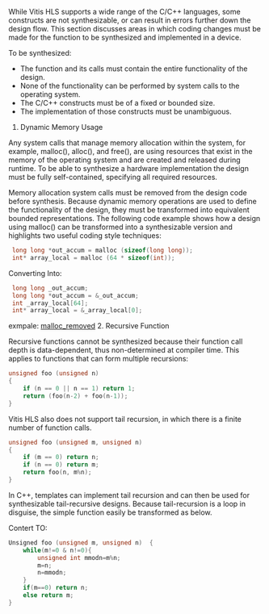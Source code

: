 While Vitis HLS supports a wide range of the C/C++ languages, some constructs are not synthesizable, or can result in errors further down the design flow. This section discusses areas in which coding changes must be made for the function to be synthesized and implemented in a device.

To be synthesized:

- The function and its calls must contain the entire functionality of the design.
- None of the functionality can be performed by system calls to the operating system.
- The C/C++ constructs must be of a fixed or bounded size.
- The implementation of those constructs must be unambiguous.

1. Dynamic Memory Usage

Any system calls that manage memory allocation within the system, for example, malloc(), alloc(), and free(), are using resources that exist in the memory of the operating system and are created and released during runtime. To be able to synthesize a hardware implementation the design must be fully self-contained, specifying all required resources.

Memory allocation system calls must be removed from the design code before synthesis. Because dynamic memory operations are used to define the functionality of the design, they must be transformed into equivalent bounded representations. The following code example shows how a design using malloc() can be transformed into a synthesizable version and highlights two useful coding style techniques:
```C++
 long long *out_accum = malloc (sizeof(long long));
 int* array_local = malloc (64 * sizeof(int));
```
Converting Into:

```C++
 long long _out_accum;
 long long *out_accum = &_out_accum;
 int _array_local[64];
 int* array_local = &_array_local[0];
 ```
exmpale: [malloc_removed](./malloc_removed/)
2. Recursive Function

Recursive functions cannot be synthesized because their function call depth is data-dependent, thus non-determined at compiler time.
This applies to functions that can form multiple recursions:
```C++
unsigned foo (unsigned n) 
{  
    if (n == 0 || n == 1) return 1;  
    return (foo(n-2) + foo(n-1)); 
} 
```
Vitis HLS also does not support tail recursion, in which there is a finite number of function calls.
```C++
unsigned foo (unsigned m, unsigned n)  
{  
    if (m == 0) return n;  
    if (n == 0) return m; 
    return foo(n, m%n); 
} 
```
In C++, templates can implement tail recursion and can then be used for synthesizable tail-recursive designs. Because tail-recursion is a loop in disguise, the simple function easily be transformed as below.

Contert TO: 
```C++
Unsigned foo (unsigned m, unsigned n)  {
    while(m!=0 & n!=0){
        unsigned int mmodn=m%n;
        m=n;
        n=mmodn;
    }
    if(m==0) return n;
    else return m;
}
```